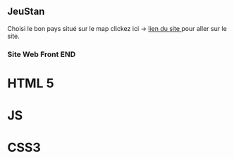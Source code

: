 ## JeuStan 
Choisi le bon pays situé sur le map 
clickez ici -> [lien du site ](https://lmlouis.github.io/JeuxStanHTML/)  pour aller sur le site.


### Site Web Front END
# HTML 5
# JS
# CSS3
